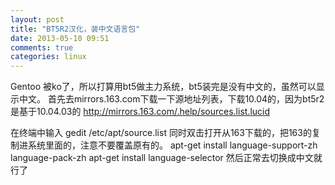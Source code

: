 ```yaml
---
layout: post
title: "BT5R2汉化，装中文语言包"
date: 2013-05-10 09:51
comments: true
categories: linux
---
```


Gentoo 被ko了，所以打算用bt5做主力系统，bt5装完是没有中文的，虽然可以显示中文。
首先去mirrors.163.com下载一下源地址列表，下载10.04的，因为bt5r2是基于10.04.03的
http://mirrors.163.com/.help/sources.list.lucid

在终端中输入
    gedit  /etc/apt/source.list 
同时双击打开从163下载的，把163的复制进系统里面的，注意不要覆盖原有的。
    apt-get install language-support-zh language-pack-zh
    apt-get install language-selector
然后正常去切换成中文就行了
